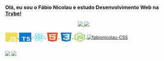 ### Olá, eu sou o Fábio Nicolau e estudo Desenvolvimento Web na <a href="https://betrybe.com" target="_blank">Trybe!</a>  


<div align="center">
  <a href="https://github.com/fabionicolau">
  <img height="150em" src="https://github-readme-stats.vercel.app/api?username=fabionicolau&show_icons=true&theme=dark&include_all_commits=true&count_private=true"/>
  <img height="150em" src="https://github-readme-stats.vercel.app/api/top-langs/?username=fabionicolau&layout=compact&langs_count=7&theme=dark"/>
</div>
  
<div style="display: inline_block"><br>
 
  <img align="center" alt="fabionicolau-Js" height="30" width="40" src="https://raw.githubusercontent.com/devicons/devicon/master/icons/javascript/javascript-plain.svg">
  <img align="center" alt="fabionicolau-Js" height="30" width="40" src="https://raw.githubusercontent.com/devicons/devicon/master/icons/typescript/typescript-plain.svg">
  <img align="center" alt="fabionicolau-REACT" height="30" width="40" src="https://raw.githubusercontent.com/devicons/devicon/master/icons/react/react-original.svg">
  <img align="center" alt="fabionicolau-HTML" height="30" width="40" src="https://raw.githubusercontent.com/devicons/devicon/master/icons/html5/html5-original.svg">
  <img align="center" alt="fabionicolau-CSS" height="30" width="40" src="https://raw.githubusercontent.com/devicons/devicon/master/icons/css3/css3-original.svg">
  <img align="center" alt="fabionicolau-CSS" height="30" width="40" src="https://raw.githubusercontent.com/devicons/devicon/master/icons/nodejs/nodejs-original.svg">
  <img align="center" alt="fabionicolau-CSS" height="30" width="40" src="https://cdn.jsdelivr.net/gh/devicons/devicon/icons/jest/jest-plain.svg">
</div> 

  ##
  
<div> 
  <a href = "mailto:fabionicolaujr@gmail.com"><img src="https://img.shields.io/badge/-Gmail-%23333?style=for-the-badge&logo=gmail&logoColor=white" target="_blank"></a>
  <a href="https://www.linkedin.com/in/fabio-nicolau" target="_blank"><img src="https://img.shields.io/badge/-LinkedIn-%230077B5?style=for-the-badge&logo=linkedin&logoColor=white" target="_blank"></a> 
</div>

